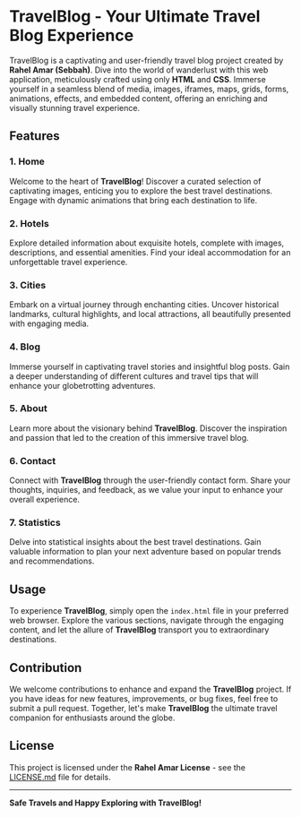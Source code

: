 # TravelBlog - Your Ultimate Travel Blog Experience

TravelBlog is a captivating and user-friendly travel blog project created by **Rahel Amar (Sebbah)**. Dive into the world of wanderlust with this web application, meticulously crafted using only **HTML** and **CSS**. Immerse yourself in a seamless blend of media, images, iframes, maps, grids, forms, animations, effects, and embedded content, offering an enriching and visually stunning travel experience.

## Features

### 1. Home
Welcome to the heart of **TravelBlog**! Discover a curated selection of captivating images, enticing you to explore the best travel destinations. Engage with dynamic animations that bring each destination to life.

### 2. Hotels
Explore detailed information about exquisite hotels, complete with images, descriptions, and essential amenities. Find your ideal accommodation for an unforgettable travel experience.

### 3. Cities
Embark on a virtual journey through enchanting cities. Uncover historical landmarks, cultural highlights, and local attractions, all beautifully presented with engaging media.

### 4. Blog
Immerse yourself in captivating travel stories and insightful blog posts. Gain a deeper understanding of different cultures and travel tips that will enhance your globetrotting adventures.

### 5. About
Learn more about the visionary behind **TravelBlog**. Discover the inspiration and passion that led to the creation of this immersive travel blog.

### 6. Contact
Connect with **TravelBlog** through the user-friendly contact form. Share your thoughts, inquiries, and feedback, as we value your input to enhance your overall experience.

### 7. Statistics
Delve into statistical insights about the best travel destinations. Gain valuable information to plan your next adventure based on popular trends and recommendations.

## Usage

To experience **TravelBlog**, simply open the `index.html` file in your preferred web browser. Explore the various sections, navigate through the engaging content, and let the allure of **TravelBlog** transport you to extraordinary destinations.

## Contribution

We welcome contributions to enhance and expand the **TravelBlog** project. If you have ideas for new features, improvements, or bug fixes, feel free to submit a pull request. Together, let's make **TravelBlog** the ultimate travel companion for enthusiasts around the globe.

## License

This project is licensed under the **Rahel Amar License** - see the [LICENSE.md](LICENSE.md) file for details.

---

**Safe Travels and Happy Exploring with TravelBlog!**
